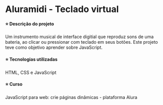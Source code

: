 # Aluramidi - Teclado virtual


#### ⭐ Descrição do projeto
Um instrumento musical de interface digitial que reproduz sons de uma bateria, ao clicar ou pressionar com teclado em seus botões.
Este projeto teve como objetivo aprender sobre JavaScript. 


#### ⭐ Tecnologias utilizadas
HTML, CSS e JavaScript


#### ⭐ Curso
JavaScript para web: crie páginas dinâmicas - plataforma Alura
